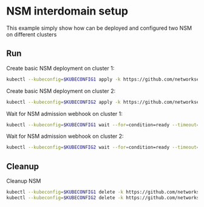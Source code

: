 # NSM interdomain setup


This example simply show how can be deployed and configured two NSM on different clusters

## Run

Create basic NSM deployment on cluster 1:

```bash
kubectl --kubeconfig=$KUBECONFIG1 apply -k https://github.com/networkservicemesh/deployments-k8s/examples/interdomain/nsm/cluster1?ref=952a56b0a7b80d5fae9682037e4baa8d7116395f
```

Create basic NSM deployment on cluster 2:

```bash
kubectl --kubeconfig=$KUBECONFIG2 apply -k https://github.com/networkservicemesh/deployments-k8s/examples/interdomain/nsm/cluster2?ref=952a56b0a7b80d5fae9682037e4baa8d7116395f
```

Wait for NSM admission webhook on cluster 1:

```bash
kubectl --kubeconfig=$KUBECONFIG1 wait --for=condition=ready --timeout=1m pod -n nsm-system -l app=admission-webhook-k8s
```

Wait for NSM admission webhook on cluster 2:

```bash
kubectl --kubeconfig=$KUBECONFIG2 wait --for=condition=ready --timeout=1m pod -n nsm-system -l app=admission-webhook-k8s
```

## Cleanup

Cleanup NSM
```bash
kubectl --kubeconfig=$KUBECONFIG1 delete -k https://github.com/networkservicemesh/deployments-k8s/examples/interdomain/nsm/cluster1?ref=952a56b0a7b80d5fae9682037e4baa8d7116395f
kubectl --kubeconfig=$KUBECONFIG2 delete -k https://github.com/networkservicemesh/deployments-k8s/examples/interdomain/nsm/cluster2?ref=952a56b0a7b80d5fae9682037e4baa8d7116395f
```
